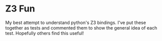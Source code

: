 # Z3 Fun

My best attempt to understand python's Z3 bindings.
I've put these together as tests and commented them to show the general idea of each test.  Hopefully others find this useful!